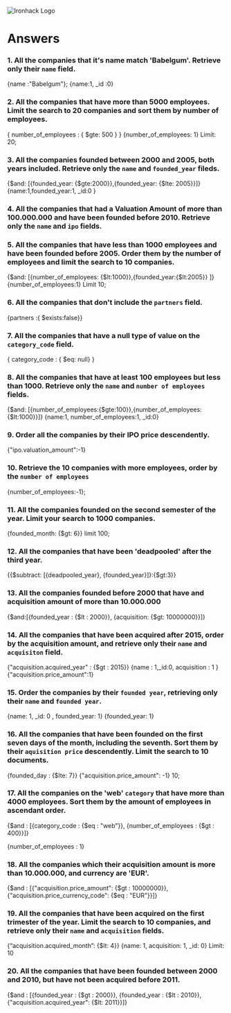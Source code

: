 ![Ironhack Logo](https://i.imgur.com/1QgrNNw.png)

# Answers

### 1. All the companies that it's name match 'Babelgum'. Retrieve only their `name` field.

{name :"Babelgum"}; 
{name:1, _id :0}

### 2. All the companies that have more than 5000 employees. Limit the search to 20 companies and sort them by **number of employees**.

{ number_of_employees : { $gte: 500 } }
{number_of_employees: 1}
Limit: 20;

### 3. All the companies founded between 2000 and 2005, both years included. Retrieve only the `name` and `founded_year` fileds.

{$and: [{founded_year: {$gte:2000}},{founded_year: {$lte: 2005}}]}
{name:1,founded_year:1, _id:0 }

### 4. All the companies that had a Valuation Amount of more than 100.000.000 and have been founded before 2010. Retrieve only the `name` and `ipo` fields.

<!-- Your Code Goes Here -->

### 5. All the companies that have less than 1000 employees and have been founded before 2005. Order them by the number of employees and limit the search to 10 companies.

{$and: [{number_of_employees: {$lt:1000}},{founded_year:{$lt:2005}} ]}
{number_of_employees:1}
Limit 10;

### 6. All the companies that don't include the `partners` field.

{partners :{ $exists:false}}


### 7. All the companies that have a null type of value on the `category_code` field.

{ category_code : { $eq: null} }

### 8. All the companies that have at least 100 employees but less than 1000. Retrieve only the `name` and `number of employees` fields.

{$and: [{number_of_employees:{$gte:100}},{number_of_employees:{$lt:1000}}]}
{name:1, number_of_employees:1, _id:0}

### 9. Order all the companies by their IPO price descendently.

{"ipo.valuation_amount":-1}

### 10. Retrieve the 10 companies with more employees, order by the `number of employees`

{number_of_employees:-1};


### 11. All the companies founded on the second semester of the year. Limit your search to 1000 companies.

{founded_month: {$gt: 6}}
limit 100;

### 12. All the companies that have been 'deadpooled' after the third year.




{{$subtract: [{deadpooled_year}, {founded_year}]}:{$gt:3}}


### 13. All the companies founded before 2000 that have and acquisition amount of more than 10.000.000

{$and:[{founded_year : {$lt : 2000}}, {acquisition: {$gt: 10000000}}]}


### 14. All the companies that have been acquired after 2015, order by the acquisition amount, and retrieve only their `name` and `acquisiton` field.

{"acquisition.acquired_year" : {$gt : 2015}}
{name : 1,_id:0, acquisition : 1 }
{"acquisition.price_amount":1}

### 15. Order the companies by their `founded year`, retrieving only their `name` and `founded year`.

{name: 1, _id: 0 , founded_year: 1}
{founded_year: 1}

### 16. All the companies that have been founded on the first seven days of the month, including the seventh. Sort them by their `aquisition price` descendently. Limit the search to 10 documents.

{founded_day : {$lte: 7}}
{"acquisition.price_amount": -1}
10;


### 17. All the companies on the 'web' `category` that have more than 4000 employees. Sort them by the amount of employees in ascendant order.


{$and : [{category_code : {$eq : "web"}}, {number_of_employees : {$gt : 400}}]}

{number_of_employees : 1}

### 18. All the companies which their acquisition amount is more than 10.000.000, and currency are 'EUR'.

{$and : [{"acquisition.price_amount": {$gt : 10000000}},{"acquisition.price_currency_code": {$eq : "EUR"}}]}


### 19. All the companies that have been acquired on the first trimester of the year. Limit the search to 10 companies, and retrieve only their `name` and `acquisition` fields.

{“acquisition.acquired_month”: {$lt: 4}}
{name: 1, acquisition: 1, _id: 0}
Limit: 10

### 20. All the companies that have been founded between 2000 and 2010, but have not been acquired before 2011.

{$and : [{founded_year : {$gt : 2000}}, {founded_year : {$lt : 2010}}, {"acquisition.acquired_year": {$lt: 2011}}]}
